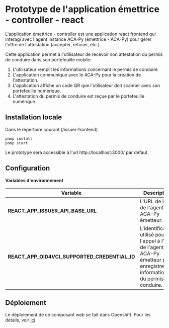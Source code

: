 # Prototype de l'application émettrice - controller - react

L'application émettrice - controller est une application react frontend qui interagi avec l'agent instance ACA-Py (émettrice - ACA-Py) pour gérer l'offre de l'attestation (accepter, refuser, etc.). 

Cette application permet à l'utilisateur de recevoir son attestation du permis de conduire dans son portefeuille mobile:
1. L'utilisateur remplit les informations concernant le permis de conduire.
2. L'application communique avec le ACA-Py pour la création de l'attestation.
3. L'application affiche un code QR que l'utilisateur doit scanner avec son portefeuille numérique.
4. L'attestation du permis de conduire est reçue par le portefeuille numérique.

## Installation locale

Dans le répertoire courant (/issuer-frontend)
```
pnmp install
pnmp start
```
Le prototype sera accessible à l'url http://localhost:3000/ par défaut.

## Configuration

**Variables d'environnement**

| Variable | Description |
| -------- | ----------- |
| **REACT_APP_ISSUER_API_BASE_URL** | L'URL de l'API de l'agent ACA-Py émetteur. |
| **REACT_APP_OID4VCI_SUPPORTED_CREDENTIAL_ID** | L'identificateur utilisé pour l'appel à l'API de l'agent ACA-Py émetteur pour enregistrer les informations du permis de conduire. |

## Déploiement

Le déploiement de ce composant web se fait dans Openshift. Pour les détails, voir [ici](../openshift/templates/mdl-issuer-frontend/README.md)
